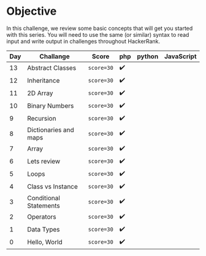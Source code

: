 # Objective

In this challenge, we review some basic concepts that will get you started with this series.
You will need to use the same (or similar) syntax to read input and write output in challenges throughout HackerRank.

| Day | Challange | Score | php | python | JavaScript |
|---|---|---|---|---|---|
| 13 | Abstract Classes | `score=30` | :heavy_check_mark: | | |
| 12 | Inheritance | `score=30` | :heavy_check_mark: | | |
| 11 | 2D Array| `score=30` | :heavy_check_mark: | | |
| 10 | Binary Numbers | `score=30` | :heavy_check_mark: | | |
| 9 | Recursion | `score=30` | :heavy_check_mark: | | |
| 8 | Dictionaries and maps | `score=30` | :heavy_check_mark: | | |
| 7 | Array | `score=30` | :heavy_check_mark: | | |
| 6 | Lets review | `score=30` | :heavy_check_mark: | | |
| 5 | Loops | `score=30` | :heavy_check_mark: | | |
| 4 | Class vs Instance | `score=30` | :heavy_check_mark: | | |
| 3 | Conditional Statements | `score=30` | :heavy_check_mark: | | |
| 2 | Operators | `score=30` | :heavy_check_mark: | | |
| 1 | Data Types | `score=30` | :heavy_check_mark: | | |
| 0 | Hello, World | `score=30` | :heavy_check_mark: | | |
